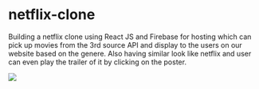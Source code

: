 # netflix-clone
Building a netflix clone using React JS and Firebase for hosting which can pick up  movies from the 3rd source API and display to the users on our website based on the genere. Also having similar look like netflix and user can even play the trailer of it by clicking on the poster. 

<img src='https://drive.google.com/file/d/1-vyOyQJZlES9UiOUMnHoF1nwIA5dTYsx/view?usp=sharing'/>
